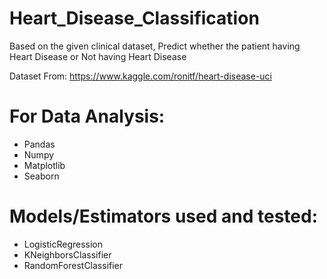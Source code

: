 # Heart_Disease_Classification
Based on the given clinical dataset, Predict whether the patient having Heart Disease or Not having Heart Disease

Dataset From: https://www.kaggle.com/ronitf/heart-disease-uci

# For Data Analysis:
* Pandas
* Numpy
* Matplotlib
* Seaborn

# Models/Estimators used and tested:
* LogisticRegression
* KNeighborsClassifier
* RandomForestClassifier

